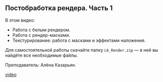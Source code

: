 ## Постобработка рендера. Часть 1

В этом видео:

- Работа с белым рендером.
- Работа с рендер-масками.
- Текстурирование: работа с масками и эффектами наложения.

Для самостоятельной работы скачайте папку `L6_Render.zip` — в ней вы найдёте все необходимые файлы.

Преподаватель: Алёна Казарьян.

[video](https://player.softculture.cc/embed/online/IPB/IPB_10.24.03_L6-1_Interior_Render_P1)
